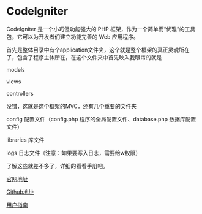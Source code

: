 # CodeIgniter

CodeIgniter 是一个小巧但功能强大的 PHP 框架，作为一个简单而“优雅”的工具包，它可以为开发者们建立功能完善的 Web 应用程序。

首先是整体目录中有个application文件夹，这个就是整个框架的真正灵魂所在了，包含了程序主体所在，在这个文件夹中首先映入我眼帘的就是

models

views

controllers

没错，这就是这个框架的MVC，还有几个重要的文件夹

config 配置文件（config.php 程序的全局配置文件、database.php 数据库配置文件）

libraries 库文件

logs 日志文件（注意：如果要写入日志，需要给w权限）

了解这些就差不多了，详细的看看手册吧。


[官网地址](http://codeigniter.org.cn/)

[Github地址](https://github.com/bcit-ci/CodeIgniter)

[用户指南](http://codeigniter.org.cn/user_guide/)
